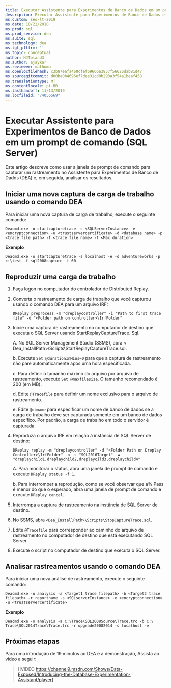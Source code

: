 ```yaml
---
title: Executar Assistente para Experimentos de Banco de Dados em um prompt de comando
description: Executar Assistente para Experimentos de Banco de Dados em um prompt de comando
ms.custom: seo-lt-2019
ms.date: 10/22/2018
ms.prod: sql
ms.prod_service: dea
ms.suite: sql
ms.technology: dea
ms.tgt_pltfrm: ''
ms.topic: conceptual
author: HJToland3
ms.author: ajaykar
ms.reviewer: mathoma
ms.openlocfilehash: c3b87eafa460cfef69666a3837f56626dab81d47
ms.sourcegitcommit: d00ba0b4696ef7dee31cd0b293a3f54a1beaf458
ms.translationtype: MT
ms.contentlocale: pt-BR
ms.lasthandoff: 11/13/2019
ms.locfileid: "74056569"
---
```

# <a name="run-database-experimentation-assistant-at-a-command-prompt-sql-server"></a>Executar Assistente para Experimentos de Banco de Dados em um prompt de comando (SQL Server)

Este artigo descreve como usar a janela de prompt de comando para capturar um rastreamento no Assistente para Experimentos de Banco de Dados (DEA) e, em seguida, analisar os resultados. 

## <a name="start-a-new-workload-capture-by-using-the-dea-command"></a>Iniciar uma nova captura de carga de trabalho usando o comando DEA

Para iniciar uma nova captura de carga de trabalho, execute o seguinte comando:

`Deacmd.exe -o startcapturetrace -s <SQLServerInstance> -e <encryptconnection> -u <trustservercertificate> -d <database name> -p <trace file path> -f <trace file name> -t <Max duration>`

**Exemplo**

`Deacmd.exe -o startcapturetrace -s localhost -e -d adventureworks -p c:\test -f sql2008capture -t 60`

## <a name="replay-a-workload"></a>Reproduzir uma carga de trabalho

1.  Faça logon no computador do controlador de Distributed Replay.
2.  Converta o rastreamento de carga de trabalho que você capturou usando o comando DEA para um arquivo IRF:

    `DReplay preprocess -m "dreplaycontroller" -i "Path to first trace file" -d "<Folder path on controller>\IrfFolder"`

3.  Inicie uma captura de rastreamento no computador de destino que executa o SQL Server usando StartReplayCaptureTrace. Sql.
       
    A.  No SQL Server Management Studio (SSMS), abra < Dea_InstallPath\>\Scripts\StartReplayCaptureTrace.sql.
    
    b.  Execute `Set @durationInMins=0` para que a captura de rastreamento não pare automaticamente após uma hora especificada.
    
    c.  Para definir o tamanho máximo do arquivo por arquivo de rastreamento, execute `Set @maxfilesize`. O tamanho recomendado é 200 (em MB).
    
    d.  Edite `@Tracefile` para definir um nome exclusivo para o arquivo de rastreamento.
    
    e.  Edite `@dbname` para especificar um nome de banco de dados se a carga de trabalho deve ser capturada somente em um banco de dados específico. Por padrão, a carga de trabalho em todo o servidor é capturada. 
4.  Reproduza o arquivo IRF em relação à instância de SQL Server de destino:

    `DReplay replay -m "dreplaycontroller" -d "<Folder Path on Dreplay Controller>\IrfFolder" -o -s "SQL2016Target" -w "dreplaychild1,dreplaychild2,dreplaycild3,dreplaychild4"`
        
    A.  Para monitorar o status, abra uma janela de prompt de comando e execute `DReplay status -f 1`.
        
    b.  Para interromper a reprodução, como se você observar que a% Pass é menor do que o esperado, abra uma janela de prompt de comando e execute `DReplay cancel`.

5.  Interrompa a captura de rastreamento na instância de SQL Server de destino.
6.  No SSMS, abra `<Dea_InstallPath>\Scripts\StopCaptureTrace.sql`.
7.  Edite `@Tracefile` para corresponder ao caminho do arquivo de rastreamento no computador de destino que está executando SQL Server.
8.  Execute o script no computador de destino que executa o SQL Server.

## <a name="analyze-traces-by-using-the-dea-command"></a>Analisar rastreamentos usando o comando DEA

Para iniciar uma nova análise de rastreamento, execute o seguinte comando:

`Deacmd.exe -o analysis -a <Target1 trace filepath> -b <Target2 trace filepath> -r reportname -s <SQLserverInstance> -e <encryptconnection> -u <trustservercertificate>`

**Exemplo**

`Deacmd.exe -o analysis -a C:\Trace\SQL2008Source\Trace.trc -b C:\ Trace\SQL2014Trace\Trace.trc -r upgrade20082014 -s localhost -e`

## <a name="next-steps"></a>Próximas etapas

Para uma introdução de 19 minutos ao DEA e à demonstração, Assista ao vídeo a seguir:

> [!VIDEO https://channel9.msdn.com/Shows/Data-Exposed/Introducing-the-Database-Experimentation-Assistant/player]
